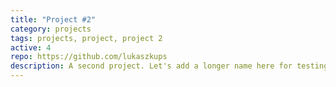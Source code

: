 ```yaml
---
title: "Project #2"
category: projects
tags: projects, project, project 2
active: 4
repo: https://github.com/lukaszkups
description: A second project. Let's add a longer name here for testing purposes. Maybe even a lorem ipsum? Lorem ipsum dolor sit amet, consectetur adipiscing elit, sed do eiusmod tempor incididunt ut labore et dolore magna aliqua. Ut enim ad minim veniam, quis nostrud exercitation ullamco laboris nisi ut aliquip ex ea commodo consequat. Duis aute irure dolor in reprehenderit in voluptate velit esse cillum dolore eu fugiat nulla pariatur. Excepteur sint occaecat cupidatat non proident, sunt in culpa qui officia deserunt mollit anim id est laborum.
---
```

